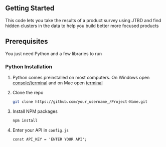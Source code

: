 ## Getting Started
This code lets you take the results of a product survey using JTBD and find hidden clusters in the data to help you build better more focused products

## Prerequisites
You just need Python and a few libraries to run

### Python Installation

1. Python comes preinstalled on most computers. On Windows open [console/terminal](https://www.howtogeek.com/682770/how-to-open-the-terminal-on-a-mac/) and on Mac open [terminal](https://www.howtogeek.com/682770/how-to-open-the-terminal-on-a-mac/)

2. Clone the repo
   ```sh
   git clone https://github.com/your_username_/Project-Name.git
   ```
3. Install NPM packages
   ```sh
   npm install
   ```
4. Enter your API in `config.js`
   ```JS
   const API_KEY = 'ENTER YOUR API';
